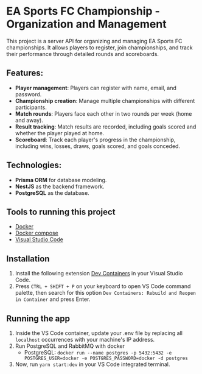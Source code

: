 # EA Sports FC Championship - Organization and Management

This project is a server API for organizing and managing EA Sports FC championships. It allows players to register, join championships, and track their performance through detailed rounds and scoreboards.

## Features:
- **Player management**: Players can register with name, email, and password.
- **Championship creation**: Manage multiple championships with different participants.
- **Match rounds**: Players face each other in two rounds per week (home and away).
- **Result tracking**: Match results are recorded, including goals scored and whether the player played at home.
- **Scoreboard**: Track each player's progress in the championship, including wins, losses, draws, goals scored, and goals conceded.

## Technologies:
- **Prisma ORM** for database modeling.
- **NestJS** as the backend framework.
- **PostgreSQL** as the database.

## Tools to running this project

- [Docker](https://www.docker.com/get-started)
- [Docker compose](https://docs.docker.com/compose)
- [Visual Studio Code](https://code.visualstudio.com)

## Installation

1. Install the following extension [Dev Containers](https://marketplace.visualstudio.com/items?itemName=ms-vscode-remote.remote-containers) in your Visual Studio Code.
2. Press `CTRL + SHIFT + P` on your keyboard to open VS Code command palette, then search for this option `Dev Containers: Rebuild and Reopen in Container` and press Enter.

## Running the app

1. Inside the VS Code container, update your .env file by replacing all `localhost` occurrences with your machine's IP address.
2. Run PostgreSQL and RabbitMQ with docker
    - PostgreSQL: `docker run --name postgres -p 5432:5432 -e POSTGRES_USER=docker -e POSTGRES_PASSWORD=docker -d postgres`
3. Now, run `yarn start:dev` in your VS Code integrated terminal.
